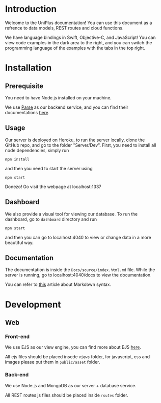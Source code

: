 # Introduction

Welcome to the UniPlus documentation! You can use this document as a refrence to data models, REST routes and cloud functions. 

We have language bindings in Swift, Objective-C, and JavaScript! You can view code examples in the dark area to the right, and you can switch the programming language of the examples with the tabs in the top right.


# Installation

## Prerequisite

You need to have Node.js installed on your machine. 

We use [Parse](http://parseplatform.org) as our backend service, and you can find their documentations [here](http://docs.parseplatform.org).

## Usage

Our server is deployed on Heroku, to run the server locally, clone the GitHub repo, and go to the folder "Server/Dev". First, you need to install all node dependencies, simply run

`npm install` 

and then you need to start the server using 

`npm start` 

Donezo! Go visit the webpage at localhost:1337

## Dashboard

We also provide a visual tool for viewing our database. To run the dashboard, go to `dashboard` directory and run

`npm start`

and then you can go to localhost:4040 to view or change data in a more beautiful way.

## Documentation

The documentation is inside the `Docs/source/index.html.md` file. While the server is running, go to localhost:4040/docs to view the documentation.

You can refer to [this](https://github.com/lord/slate/wiki/Markdown-Syntax) article about Markdown syntax.

# Development

## Web

### Front-end

We use EJS as our view engine, you can find more about EJS [here](http://ejs.co). 

All ejs files should be placed insede `views` folder, for javascript, css and images please put them in `public/asset` folder.

### Back-end

We use Node.js and MongoDB as our server + database service. 

All REST routes js files should be placed inside `routes` folder.
